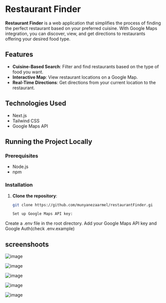 # Restaurant Finder

**Restaurant Finder** is a web application that simplifies the process of finding the perfect restaurant based on your preferred cuisine. With Google Maps integration, you can discover, view, and get directions to restaurants offering your desired food type.

## Features
- **Cuisine-Based Search**: Filter and find restaurants based on the type of food you want.
- **Interactive Map**: View restaurant locations on a Google Map.
- **Real-Time Directions**: Get directions from your current location to the restaurant.

## Technologies Used
 - Next.js
 - Tailwind CSS
 - Google Maps API

## Running the Project Locally

### Prerequisites
- Node.js
- npm

### Installation

1. **Clone the repository**:
   ```bash
   git clone https://github.com/munyanezaarmel/restaurantFinder.gi
   
   Set up Google Maps API key:
  Create a .env file in the root directory.
  Add your Google Maps API key and Google Auth(check .env.example)
  

  




   




## screenshoots

![image](https://github.com/user-attachments/assets/6a9e0cda-260b-4276-9bde-4bec80cb4a3e)

![image](https://github.com/user-attachments/assets/ab6b98f1-d0b0-48f2-9bb1-0a2c81f852e6)

![image](https://github.com/user-attachments/assets/dfc250c7-5ce3-4e3b-9ecb-ce71b04266da)

![image](https://github.com/user-attachments/assets/7a9081f9-1986-45c6-8e2e-84dbbfd96e8f)

![image](https://github.com/user-attachments/assets/99dc2123-2602-461c-94eb-3ac629894d65)

